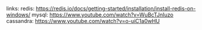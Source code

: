 links:
redis:
https://redis.io/docs/getting-started/installation/install-redis-on-windows/
mysql:
https://www.youtube.com/watch?v=WuBcTJnIuzo
cassandra:
https://www.youtube.com/watch?v=o-uiC1a0wHU
